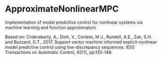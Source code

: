 # ApproximateNonlinearMPC
Implementation of model predictive control for nonlinear systems via machine learning and function approximators

Based on:
Chakrabarty, A., Dinh, V., Corless, M.J., Rundell, A.E., Zak, S.H. and Buzzard, G.T., 2017. Support vector machine informed explicit nonlinear model predictive control using low-discrepancy sequences. IEEE Transactions on Automatic Control, 62(1), pp.135-148.
